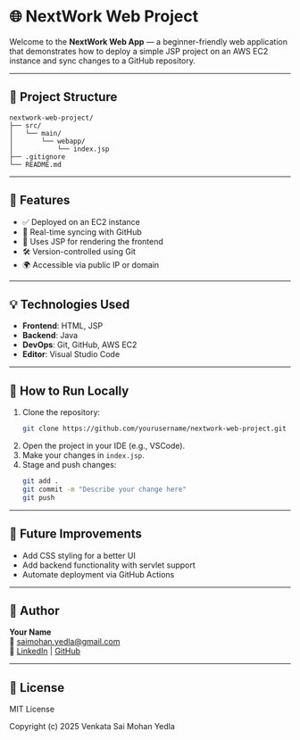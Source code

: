 # 🌐 NextWork Web Project

Welcome to the **NextWork Web App** — a beginner-friendly web application that demonstrates how to deploy a simple JSP project on an AWS EC2 instance and sync changes to a GitHub repository.

---

## 📁 Project Structure

```
nextwork-web-project/
├── src/
│   └── main/
│       └── webapp/
│           └── index.jsp
├── .gitignore
└── README.md
```

---

## 🚀 Features

- ✅ Deployed on an EC2 instance
- 🔁 Real-time syncing with GitHub
- 🧾 Uses JSP for rendering the frontend
- 🛠️ Version-controlled using Git
- 🌍 Accessible via public IP or domain

---

## 💡 Technologies Used

- **Frontend**: HTML, JSP
- **Backend**: Java
- **DevOps**: Git, GitHub, AWS EC2
- **Editor**: Visual Studio Code

---

## 🧪 How to Run Locally

1. Clone the repository:
   ```bash
   git clone https://github.com/yourusername/nextwork-web-project.git
   ```
2. Open the project in your IDE (e.g., VSCode).
3. Make your changes in `index.jsp`.
4. Stage and push changes:
   ```bash
   git add .
   git commit -m "Describe your change here"
   git push
   ```

---

## 🤖 Future Improvements

- Add CSS styling for a better UI
- Add backend functionality with servlet support
- Automate deployment via GitHub Actions

---

## 👤 Author

**Your Name**  
📧 [saimohan.yedla@gmail.com](mailto:saimohan.yedla@gmail.com)  
🔗 [LinkedIn](https://www.linkedin.com/in/venkata-sai-mohan-yedla/) | [GitHub](https://github.com/sai460)

---

## 📜 License

MIT License

Copyright (c) 2025 Venkata Sai Mohan Yedla